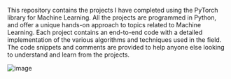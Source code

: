 This repository contains the projects I have completed using the PyTorch library for Machine Learning. All the projects are programmed in Python, and offer a unique hands-on approach to topics related to
Machine Learning. Each project contains an end-to-end code with a detailed implementation of the various algorithms and techniques used in the field. The code snippets and comments are provided to help anyone
else looking to understand and learn from the projects.

![image](https://github.com/kamalnayan10/PyTorchML/assets/51175257/85df3de4-66a2-4e1d-a5a6-81524666f805)
